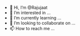- 👋 Hi, I’m @Rajujaat
- 👀 I’m interested in ...
- 🌱 I’m currently learning ...
- 💞️ I’m looking to collaborate on ...
- 📫 How to reach me ...

<!---
Rajujaat/Rajujaat is a ✨ special ✨ repository because its `README.md` (this file) appears on your GitHub profile.
You can click the Preview link to take a look at your changes.
--->
